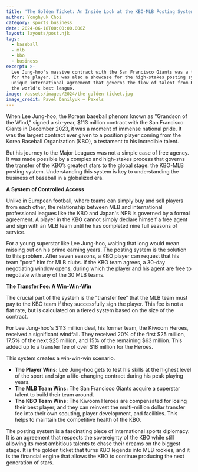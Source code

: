 ```yaml
---
title: 'The Golden Ticket: An Inside Look at the KBO-MLB Posting System'
author: Yonghyuk Choi
category: sports business
date: 2024-06-18T00:00:00.000Z
layout: layouts/post.njk
tags:
  - baseball
  - mlb
  - kbo
  - business
excerpt: >-
  Lee Jung-hoo's massive contract with the San Francisco Giants was a triumph
  for the player. It was also a showcase for the high-stakes posting system, a
  unique international agreement that governs the flow of talent from Korea to
  the world's best league.
image: /assets/images/2024/the-golden-ticket.jpg
image_credit: Pavel Danilyuk — Pexels
---
```


When Lee Jung-hoo, the Korean baseball phenom known as "Grandson of the Wind," signed a six-year, $113 million contract with the San Francisco Giants in December 2023, it was a moment of immense national pride. It was the largest contract ever given to a position player coming from the Korea Baseball Organization (KBO), a testament to his incredible talent.

But his journey to the Major Leagues was not a simple case of free agency. It was made possible by a complex and high-stakes process that governs the transfer of the KBO’s greatest stars to the global stage: the KBO-MLB posting system. Understanding this system is key to understanding the business of baseball in a globalized era.

**A System of Controlled Access**

Unlike in European football, where teams can simply buy and sell players from each other, the relationship between MLB and international professional leagues like the KBO and Japan's NPB is governed by a formal agreement. A player in the KBO cannot simply declare himself a free agent and sign with an MLB team until he has completed nine full seasons of service.

For a young superstar like Lee Jung-hoo, waiting that long would mean missing out on his prime earning years. The posting system is the solution to this problem. After seven seasons, a KBO player can request that his team "post" him for MLB clubs. If the KBO team agrees, a 30-day negotiating window opens, during which the player and his agent are free to negotiate with any of the 30 MLB teams.

**The Transfer Fee: A Win-Win-Win**

The crucial part of the system is the "transfer fee" that the MLB team must pay to the KBO team if they successfully sign the player. This fee is not a flat rate, but is calculated on a tiered system based on the size of the contract.

For Lee Jung-hoo's $113 million deal, his former team, the Kiwoom Heroes, received a significant windfall. They received 20% of the first $25 million, 17.5% of the next $25 million, and 15% of the remaining $63 million. This added up to a transfer fee of over $18 million for the Heroes.

This system creates a win-win-win scenario.
* **The Player Wins:** Lee Jung-hoo gets to test his skills at the highest level of the sport and sign a life-changing contract during his peak playing years.
* **The MLB Team Wins:** The San Francisco Giants acquire a superstar talent to build their team around.
* **The KBO Team Wins:** The Kiwoom Heroes are compensated for losing their best player, and they can reinvest the multi-million dollar transfer fee into their own scouting, player development, and facilities. This helps to maintain the competitive health of the KBO.

The posting system is a fascinating piece of international sports diplomacy. It is an agreement that respects the sovereignty of the KBO while still allowing its most ambitious talents to chase their dreams on the biggest stage. It is the golden ticket that turns KBO legends into MLB rookies, and it is the financial engine that allows the KBO to continue producing the next generation of stars.
